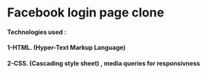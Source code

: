 # Facebook login page clone
#### Technologies used : 
#### 1-HTML. (Hyper-Text Markup Language)
#### 2-CSS. (Cascading style sheet) , media queries for responsivness
####
